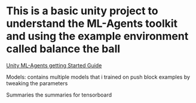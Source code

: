 # This is a basic unity project to understand the ML-Agents toolkit and using the example environment called balance the ball

[Unity ML-Agents getting Started Guide](https://github.com/Unity-Technologies/ml-agents/blob/master/docs/Getting-Started.md)

Models: contains multiple models that i trained on push block examples by tweaking the parameters

Summaries the summaries for tensorboard
